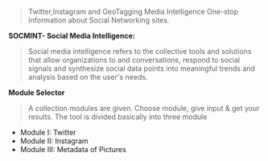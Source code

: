 > Twitter,Instagram and GeoTagging Media Intelligence
One-stop information about Social Networking sites.

**SOCMINT- Social Media Intelligence:**
> Social media intelligence refers to the collective tools and solutions that allow organizations to and conversations, respond to social signals and synthesize social data points into meaningful trends and analysis based on the user's needs.

**Module Selector**
> A collection modules are given. Choose module, give input & get your results.
The tool is divided basically into three module 
- Module I: Twitter
- Module II: Instagram
- Module III: Metadata of Pictures 

